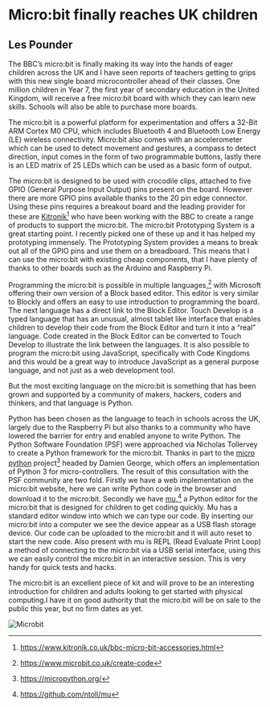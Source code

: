 # Micro:bit finally reaches UK children

## Les Pounder

The BBC’s micro:bit is finally making its way into the hands of eager children across the UK and I have seen reports of teachers getting to grips with this new single board microcontroller ahead of their classes. One million children in Year 7, the first year of secondary education in the United Kingdom, will receive a free micro:bit board with which they can learn new skills. Schools will also be able to purchase more boards.

The micro:bit is a powerful platform for experimentation and offers a 32-Bit ARM Cortex M0 CPU, which includes Bluetooth 4 and Bluetooth Low Energy (LE) wireless connectivity. Micro:bit also comes with an accelerometer which can be used to detect movement and gestures, a compass to detect direction, input comes in the form of two programmable buttons, lastly there is an LED matrix of 25 LEDs which can be used as a basic form of output.

The micro:bit is designed to be used with crocodile clips, attached to five GPIO (General Purpose Input Output) pins present on the board. However there are more GPIO pins available thanks to the 20 pin edge connector. Using these pins requires a breakout board and the leading provider for these are [Kitronik](https://www.kitronik.co.uk/bbc-micro-bit-accessories.html)[^kitronik] who have been working with the BBC to create a range of products to support the micro:bit. The micro:bit Prototyping System is a great starting point. I recently picked one of these up and it has helped my prototyping immensely. The Prototyping System provides a means to break out all of the GPIO pins and use them on a breadboard. This means that I can use the micro:bit with existing cheap components, that I have plenty of thanks to other boards such as the Arduino and Raspberry Pi.

Programming the micro:bit is possible in multiple languages,[^multiple-languages] with Microsoft offering their own version of a Block based editor. This editor is very similar to Blockly and offers an easy to use introduction to programming the board. The next language has a direct link to the Block Editor. Touch Develop is a typed language that has an unusual, almost tablet like interface that enables children to develop their code from the Block Editor and turn it into a “real” language. Code created in the Block Editor can be converted to Touch Develop to illustrate the link between the languages. It is also possible to program the micro:bit using JavaScript, specifically with Code Kingdoms and this would be a great way to introduce JavaScript as a general purpose language, and not just as a web development tool.

But the most exciting language on the micro:bit is something that has been grown and supported by a community of makers, hackers, coders and thinkers, and that language is Python.

Python has been chosen as the language to teach in schools across the UK, largely due to the Raspberry Pi but also thanks to a community who have lowered the barrier for entry and enabled anyone to write Python. The Python Software Foundation (PSF) were approached via Nicholas Tollervey to create a Python framework for the micro:bit. Thanks in part to the [micro python](https://micropython.org/) project[^micro-python] headed by Damien George, which offers an implementation of Python 3 for micro-controllers. The result of this consultation with the PSF community are two fold. Firstly we have a web implementation on the micro:bit website, here we can write Python code in the browser and download it to the micro:bit. Secondly we have [mu](https://github.com/ntoll/mu),[^mu] a Python editor for the micro:bit that is designed for children to get coding quickly. Mu has a standard editor window into which we can type our code. By inserting our micro:bit into a computer we see the device appear as a USB flash storage device. Our code can be uploaded to the micro:bit and it will auto reset to start the new code. Also present with mu is REPL (Read Evaluate Print Loop) a method of connecting to the micro:bit via a USB serial interface, using this we can easily control the micro:bit in an interactive session. This is very handy for quick tests and hacks.

The micro:bit is an excellent piece of kit and will prove to be an interesting introduction for children and adults looking to get started with physical computing.I have it on good authority that the micro:bit will be on sale to the public this year, but no firm dates as yet.

![Microbit](images/microbit-print-ready.jpg)

[^kitronik]: https://www.kitronik.co.uk/bbc-micro-bit-accessories.html

[^multiple-languages]: https://www.microbit.co.uk/create-code

[^micro-python]: https://micropython.org/

[^mu]: https://github.com/ntoll/mu

